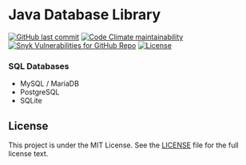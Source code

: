 # Java Database Library

[![GitHub last commit](https://img.shields.io/github/last-commit/ursinn/java-databaselib?logo=github&style=for-the-badge)](https://github.com/ursinn/java-databaselib/commits)
[![Code Climate maintainability](https://img.shields.io/codeclimate/maintainability/ursinn/java-databaselib?logo=codeclimate&style=for-the-badge)](https://codeclimate.com/github/ursinn/java-databaselib)
[![Snyk Vulnerabilities for GitHub Repo](https://img.shields.io/snyk/vulnerabilities/github/ursinn/java-databaselib?logo=snyk&style=for-the-badge)](https://snyk.io/test/github/ursinn/java-databaselib)
[![License](https://img.shields.io/github/license/ursinn/java-databaselib?style=for-the-badge)](https://github.com/ursinn/java-databaselib/blob/main/LICENSE)

### SQL Databases

- MySQL / MariaDB
- PostgreSQL
- SQLite

## License

This project is under the MIT License. See the [LICENSE](https://github.com/ursinn/java-databaselib/blob/main/LICENSE) file for the full license text.
